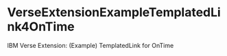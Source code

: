 # VerseExtensionExampleTemplatedLink4OnTime
IBM Verse Extension: (Example) TemplatedLink for OnTime
